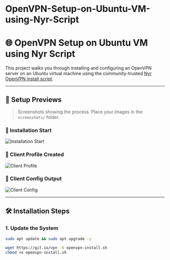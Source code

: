 # OpenVPN-Setup-on-Ubuntu-VM-using-Nyr-Script
# 🌐 OpenVPN Setup on Ubuntu VM using Nyr Script

This project walks you through installing and configuring an OpenVPN server on an Ubuntu virtual machine using the community-trusted [Nyr OpenVPN install script](https://github.com/Nyr/openvpn-install).

---

## 📸 Setup Previews

> Screenshots showing the process. Place your images in the `screenshots/` folder.

### 🧱 Installation Start
![Installation Start](screenshots/step1-installation.png)

### 👤 Client Profile Created
![Client Profile](screenshots/step2-client-creation.png)

### 📂 Client Config Output
![Client Config](screenshots/step3-client-config.png)

---

## 🛠️ Installation Steps

### 1. Update the System
```bash
sudo apt update && sudo apt upgrade -y

wget https://git.io/vpn -O openvpn-install.sh
chmod +x openvpn-install.sh
